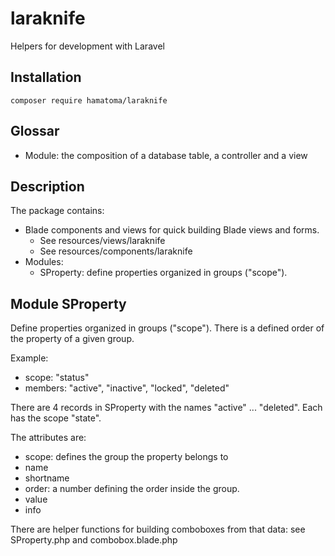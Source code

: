 # laraknife
Helpers for development with Laravel

## Installation

```
composer require hamatoma/laraknife
```

## Glossar
- Module: the composition of a database table, a controller and a view

## Description
The package contains:
- Blade components and views for quick building Blade views and forms. 
    - See resources/views/laraknife
    - See resources/components/laraknife
- Modules:
    - SProperty: define properties organized in groups ("scope").

## Module SProperty
Define properties organized in groups ("scope").
There is a defined order of the property of a given group.

Example: 
- scope: "status"
- members: "active", "inactive", "locked", "deleted"

There are 4 records in SProperty with the names "active" ... "deleted". Each has the scope "state".

The attributes are:
- scope: defines the group the property belongs to
- name 
- shortname
- order: a number defining the order inside the group.
- value
- info

There are helper functions for building comboboxes from that data: see SProperty.php and combobox.blade.php
 
